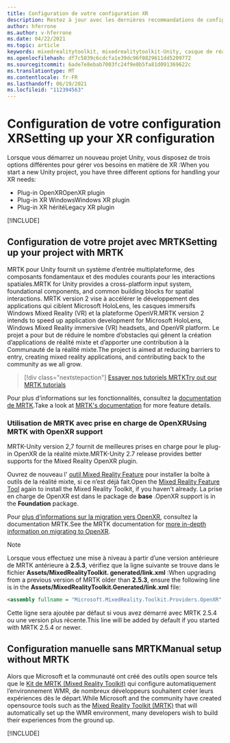 ```yaml
---
title: Configuration de votre configuration XR
description: Restez à jour avec les dernières recommandations de configuration de XR Unity pour le développement d’applications HoloLens.
author: hferrone
ms.author: v-hferrone
ms.date: 04/22/2021
ms.topic: article
keywords: mixedrealitytoolkit, mixedrealitytoolkit-Unity, casque de réalité mixte, casque Windows Mixed Reality, casque de réalité virtuelle, Unity
ms.openlocfilehash: df7c5039c6cdcfa1e39dc96f0829611dd5209772
ms.sourcegitcommit: 6ade7e8ebab7003fc24f9e0b5fa81d091369622c
ms.translationtype: MT
ms.contentlocale: fr-FR
ms.lasthandoff: 06/19/2021
ms.locfileid: "112394563"
---
```

# <a name="setting-up-your-xr-configuration"></a><span data-ttu-id="a525a-104">Configuration de votre configuration XR</span><span class="sxs-lookup"><span data-stu-id="a525a-104">Setting up your XR configuration</span></span>

<span data-ttu-id="a525a-105">Lorsque vous démarrez un nouveau projet Unity, vous disposez de trois options différentes pour gérer vos besoins en matière de XR :</span><span class="sxs-lookup"><span data-stu-id="a525a-105">When you start a new Unity project, you have three different options for handling your XR needs:</span></span> 
* <span data-ttu-id="a525a-106">Plug-in OpenXR</span><span class="sxs-lookup"><span data-stu-id="a525a-106">OpenXR plugin</span></span>
* <span data-ttu-id="a525a-107">Plug-in XR Windows</span><span class="sxs-lookup"><span data-stu-id="a525a-107">Windows XR plugin</span></span>
* <span data-ttu-id="a525a-108">Plug-in XR hérité</span><span class="sxs-lookup"><span data-stu-id="a525a-108">Legacy XR plugin</span></span>

[!INCLUDE[](includes/xr/intro.md)]

## <a name="setting-up-your-project-with-mrtk"></a><span data-ttu-id="a525a-109">Configuration de votre projet avec MRTK</span><span class="sxs-lookup"><span data-stu-id="a525a-109">Setting up your project with MRTK</span></span>

<span data-ttu-id="a525a-110">MRTK pour Unity fournit un système d’entrée multiplateforme, des composants fondamentaux et des modules courants pour les interactions spatiales.</span><span class="sxs-lookup"><span data-stu-id="a525a-110">MRTK for Unity provides a cross-platform input system, foundational components, and common building blocks for spatial interactions.</span></span> <span data-ttu-id="a525a-111">MRTK version 2 vise à accélérer le développement des applications qui ciblent Microsoft HoloLens, les casques immersifs Windows Mixed Reality (VR) et la plateforme OpenVR.</span><span class="sxs-lookup"><span data-stu-id="a525a-111">MRTK version 2 intends to speed up application development for Microsoft HoloLens, Windows Mixed Reality immersive (VR) headsets, and OpenVR platform.</span></span> <span data-ttu-id="a525a-112">Le projet a pour but de réduire le nombre d’obstacles qui gênent la création d’applications de réalité mixte et d’apporter une contribution à la Communauté de la réalité mixte.</span><span class="sxs-lookup"><span data-stu-id="a525a-112">The project is aimed at reducing barriers to entry, creating mixed reality applications, and contributing back to the community as we all grow.</span></span>

> [!div class="nextstepaction"]
> [<span data-ttu-id="a525a-113">Essayer nos tutoriels MRTK</span><span class="sxs-lookup"><span data-stu-id="a525a-113">Try out our MRTK tutorials</span></span>](/windows/mixed-reality/develop/unity/tutorials/mr-learning-base-02?tabs=winxr)

<span data-ttu-id="a525a-114">Pour plus d’informations sur les fonctionnalités, consultez la [documentation de MRTK](/windows/mixed-reality/mrtk-unity).</span><span class="sxs-lookup"><span data-stu-id="a525a-114">Take a look at [MRTK's documentation](/windows/mixed-reality/mrtk-unity) for more feature details.</span></span>

### <a name="using-mrtk-with-openxr-support"></a><span data-ttu-id="a525a-115">Utilisation de MRTK avec prise en charge de OpenXR</span><span class="sxs-lookup"><span data-stu-id="a525a-115">Using MRTK with OpenXR support</span></span>

<span data-ttu-id="a525a-116">MRTK-Unity version 2,7 fournit de meilleures prises en charge pour le plug-in OpenXR de la réalité mixte.</span><span class="sxs-lookup"><span data-stu-id="a525a-116">MRTK-Unity 2.7 release provides better supports for the Mixed Reality OpenXR plugin.</span></span>

<span data-ttu-id="a525a-117">Ouvrez de nouveau l' [outil Mixed Reality Feature](welcome-to-mr-feature-tool.md) pour installer la boîte à outils de la réalité mixte, si ce n’est déjà fait.</span><span class="sxs-lookup"><span data-stu-id="a525a-117">Open the [Mixed Reality Feature Tool](welcome-to-mr-feature-tool.md) again to install the Mixed Reality Toolkit, if you haven't already.</span></span> <span data-ttu-id="a525a-118">La prise en charge de OpenXR est dans le package de **base** .</span><span class="sxs-lookup"><span data-stu-id="a525a-118">OpenXR support is in the **Foundation** package.</span></span>

<span data-ttu-id="a525a-119">Pour [plus d’informations sur la migration vers OpenXR](/windows/mixed-reality/mrtk-unity/configuration/getting-started-with-mrtk-and-xrsdk#configuring-mrtk-for-the-xr-sdk-pipeline), consultez la documentation MRTK.</span><span class="sxs-lookup"><span data-stu-id="a525a-119">See the MRTK documentation for [more in-depth information on migrating to OpenXR](/windows/mixed-reality/mrtk-unity/configuration/getting-started-with-mrtk-and-xrsdk#configuring-mrtk-for-the-xr-sdk-pipeline).</span></span>

> [!NOTE]
> <span data-ttu-id="a525a-120">Lorsque vous effectuez une mise à niveau à partir d’une version antérieure de MRTK antérieure à **2.5.3**, vérifiez que la ligne suivante se trouve dans le fichier **Assets/MixedRealityToolkit. generated/link.xml** :</span><span class="sxs-lookup"><span data-stu-id="a525a-120">When upgrading from a previous version of MRTK older than **2.5.3**, ensure the following line is in the **Assets/MixedRealityToolkit.Generated/link.xml** file:</span></span>
>
> ```xml
> <assembly fullname = "Microsoft.MixedReality.Toolkit.Providers.OpenXR" preserve="all"/>
> ```
>
> <span data-ttu-id="a525a-121">Cette ligne sera ajoutée par défaut si vous avez démarré avec MRTK 2.5.4 ou une version plus récente.</span><span class="sxs-lookup"><span data-stu-id="a525a-121">This line will be added by default if you started with MRTK 2.5.4 or newer.</span></span>

## <a name="manual-setup-without-mrtk"></a><span data-ttu-id="a525a-122">Configuration manuelle sans MRTK</span><span class="sxs-lookup"><span data-stu-id="a525a-122">Manual setup without MRTK</span></span>

<span data-ttu-id="a525a-123">Alors que Microsoft et la communauté ont créé des outils open source tels que le [Kit de MRTK (Mixed Reality Toolkit)](https://microsoft.github.io/MixedRealityToolkit-Unity/Documentation/Installation.html) qui configure automatiquement l’environnement WMR, de nombreux développeurs souhaitent créer leurs expériences dès le départ.</span><span class="sxs-lookup"><span data-stu-id="a525a-123">While Microsoft and the community have created opensource tools such as the [Mixed Reality Toolkit (MRTK)](https://microsoft.github.io/MixedRealityToolkit-Unity/Documentation/Installation.html) that will automatically set up the WMR environment, many developers wish to build their experiences from the ground up.</span></span>

[!INCLUDE[](includes/xr/manual-setup.md)]
